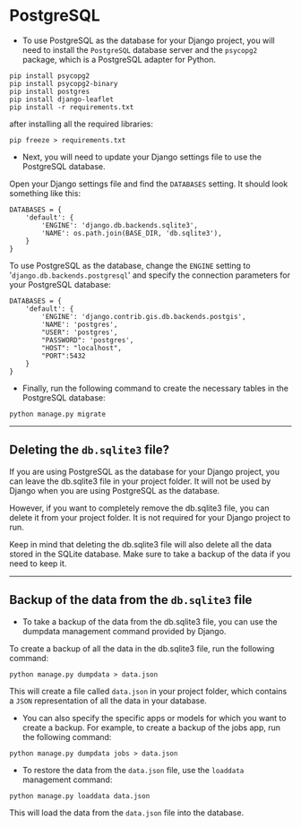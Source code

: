 # PostgreSQL

- To use PostgreSQL as the database for your Django project, you will need to install the `PostgreSQL` database server and the `psycopg2` package, which is a PostgreSQL adapter for Python.

```
pip install psycopg2
pip install psycopg2-binary
pip install postgres
pip install django-leaflet
pip install -r requirements.txt
```

after installing all the required libraries:
```
pip freeze > requirements.txt
```
- Next, you will need to update your Django settings file to use the PostgreSQL database. 

Open your Django settings file and find the `DATABASES` setting. It should look something like this:

```
DATABASES = {
    'default': {
        'ENGINE': 'django.db.backends.sqlite3',
        'NAME': os.path.join(BASE_DIR, 'db.sqlite3'),
    }
}
```

To use PostgreSQL as the database, change the `ENGINE` setting to '`django.db.backends.postgresql`' and specify the connection parameters for your PostgreSQL database:

```
DATABASES = {
    'default': {
        'ENGINE': 'django.contrib.gis.db.backends.postgis',
        'NAME': 'postgres',
        "USER": 'postgres',
        "PASSWORD": 'postgres',
        "HOST": "localhost",
        "PORT":5432
    }
}
```
- Finally, run the following command to create the necessary tables in the PostgreSQL database:

```
python manage.py migrate
```
----------------------
## Deleting the `db.sqlite3` file?

If you are using PostgreSQL as the database for your Django project, you can leave the db.sqlite3 file in your project folder. It will not be used by Django when you are using PostgreSQL as the database.

However, if you want to completely remove the db.sqlite3 file, you can delete it from your project folder. It is not required for your Django project to run.

Keep in mind that deleting the db.sqlite3 file will also delete all the data stored in the SQLite database. Make sure to take a backup of the data if you need to keep it.

---------
## Backup of the data from the `db.sqlite3` file
- To take a backup of the data from the db.sqlite3 file, you can use the dumpdata management command provided by Django.

To create a backup of all the data in the db.sqlite3 file, run the following command:

```
python manage.py dumpdata > data.json
```
This will create a file called `data.json` in your project folder, which contains a `JSON` representation of all the data in your database.

- You can also specify the specific apps or models for which you want to create a backup. For example, to create a backup of the jobs app, run the following command:

```
python manage.py dumpdata jobs > data.json
```
- To restore the data from the `data.json` file, use the `loaddata` management command:

```
python manage.py loaddata data.json
```

This will load the data from the `data.json` file into the database.